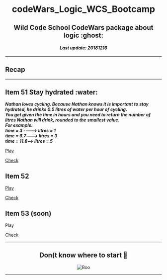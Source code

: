 <h1 align="center">codeWars_Logic_WCS_Bootcamp</h1>
<h2 align="center">Wild Code School CodeWars package about logic :ghost:</h2>
<h4 align="center"><i>Last update: 20181216</i></h4>

***

## Recap

***

## Item 51 Stay hydrated :water:

_**Nathan loves cycling.
Because Nathan knows it is important to stay hydrated, he drinks 0.5 litres of water per hour of cycling.  
You get given the time in hours and you need to return the number of litres Nathan will drink, rounded to the smallest value.  
For example:  
time = 3 ----> litres = 1  
time = 6.7---> litres = 3  
time = 11.8--> litres = 5**_

[Play](https://www.codewars.com/kata/keep-hydrated-1)

[Check](#)

## Item 52

[Play](#)

[Check](#)

## Item 53 (soon)

Play

Check


***

<h2 align="center">Don(t know where to start 💅</h2>
<p align="center"><img src="https://media.giphy.com/media/3o85xvAaEm8nPHWMco/giphy.gif" alt="Boo"/></p>
  
***


